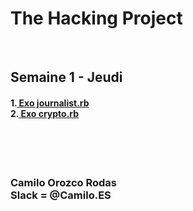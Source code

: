 <h1>The Hacking Project</h1>
<br/>
<h2>Semaine 1 - Jeudi</h2>
<h4>1.<a href="https://github.com/rumkox/TheHackingProject2018/blob/master/semaine1/jeudi/journalist.rb">  Exo journalist.rb</a><br/>
2.<a href=https://github.com/rumkox/TheHackingProject2018/blob/master/semaine1/jeudi/crypto.rb>  Exo crypto.rb</a></h4>
<br/><br/><br/>
<h3> Camilo Orozco Rodas<br/>
Slack = @Camilo.ES <br/>
